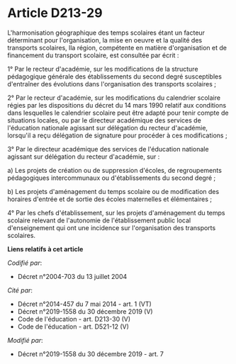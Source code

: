 # Article D213-29

L'harmonisation géographique des temps scolaires étant un facteur déterminant pour l'organisation, la mise en oeuvre et la
qualité des transports scolaires, lla région, compétente en matière d'organisation et de financement du transport scolaire,
est consultée par écrit :

1° Par le recteur d'académie, sur les modifications de la structure pédagogique générale des établissements du second degré
susceptibles d'entraîner des évolutions dans l'organisation des transports scolaires ;

2° Par le recteur d'académie, sur les modifications du calendrier scolaire régies par les dispositions du décret du 14 mars
1990 relatif aux conditions dans lesquelles le calendrier scolaire peut être adapté pour tenir compte de situations locales,
ou par le directeur académique des services de l'éducation nationale agissant sur délégation du recteur d'académie, lorsqu'il
a reçu délégation de signature pour procéder à ces modifications ;

3° Par le directeur académique des services de l'éducation nationale agissant sur délégation du recteur d'académie, sur :

a) Les projets de création ou de suppression d'écoles, de regroupements pédagogiques intercommunaux ou d'établissements du
second degré ;

b) Les projets d'aménagement du temps scolaire ou de modification des horaires d'entrée et de sortie des écoles maternelles
et élémentaires ;

4° Par les chefs d'établissement, sur les projets d'aménagement du temps scolaire relevant de l'autonomie de l'établissement
public local d'enseignement qui ont une incidence sur l'organisation des transports scolaires.

**Liens relatifs à cet article**

_Codifié par_:

  - Décret n°2004-703 du 13 juillet 2004

_Cité par_:

  - Décret n°2014-457 du 7 mai 2014 - art. 1 (VT)
  - Décret n°2019-1558 du 30 décembre 2019 (V)
  - Code de l'éducation - art. D213-30 (V)
  - Code de l'éducation - art. D521-12 (V)

_Modifié par_:

  - Décret n°2019-1558 du 30 décembre 2019 - art. 7
